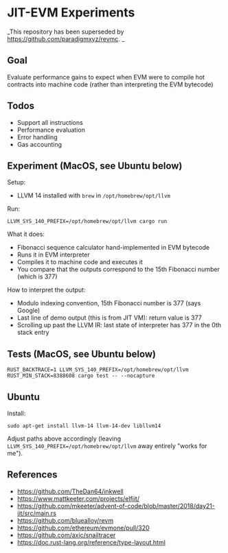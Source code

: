 # JIT-EVM Experiments

_This repository has been superseded by https://github.com/paradigmxyz/revmc.
_
## Goal

Evaluate performance gains to expect when EVM were to compile hot contracts into machine code (rather than interpreting the EVM bytecode)


## Todos

* Support all instructions
* Performance evaluation
* Error handling
* Gas accounting


## Experiment (MacOS, see Ubuntu below)

Setup:
* LLVM 14 installed with `brew` in `/opt/homebrew/opt/llvm`

Run:
```
LLVM_SYS_140_PREFIX=/opt/homebrew/opt/llvm cargo run
```

What it does:
* Fibonacci sequence calculator hand-implemented in EVM bytecode
* Runs it in EVM interpreter
* Compiles it to machine code and executes it
* You compare that the outputs correspond to the 15th Fibonacci number (which is 377)

How to interpret the output:
* Modulo indexing convention, 15th Fibonacci number is 377 (says Google)
* Last line of demo output (this is from JIT VM): return value is 377
* Scrolling up past the LLVM IR: last state of interpreter has 377 in the 0th stack entry


## Tests (MacOS, see Ubuntu below)

```
RUST_BACKTRACE=1 LLVM_SYS_140_PREFIX=/opt/homebrew/opt/llvm RUST_MIN_STACK=8388608 cargo test -- --nocapture
```


## Ubuntu

Install:
```
sudo apt-get install llvm-14 llvm-14-dev libllvm14
```

Adjust paths above accordingly (leaving `LLVM_SYS_140_PREFIX=/opt/homebrew/opt/llvm` away entirely "works for me").


## References

* https://github.com/TheDan64/inkwell
* https://www.mattkeeter.com/projects/elfjit/
* https://github.com/mkeeter/advent-of-code/blob/master/2018/day21-jit/src/main.rs
* https://github.com/bluealloy/revm
* https://github.com/ethereum/evmone/pull/320
* https://github.com/axic/snailtracer
* https://doc.rust-lang.org/reference/type-layout.html
